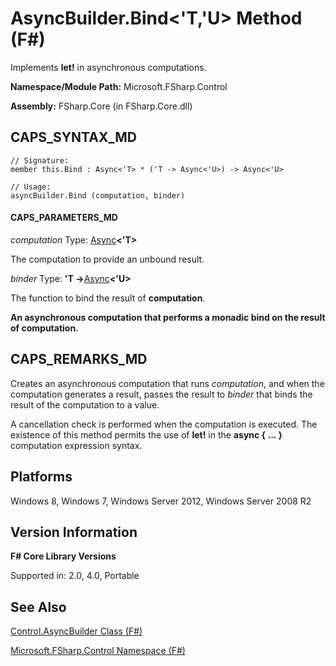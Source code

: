 # AsyncBuilder.Bind<'T,'U> Method (F#)

Implements **let!** in asynchronous computations.

**Namespace/Module Path:** Microsoft.FSharp.Control

**Assembly:** FSharp.Core (in FSharp.Core.dll)


## CAPS_SYNTAX_MD

```
// Signature:
member this.Bind : Async<'T> * ('T -> Async<'U>) -> Async<'U>

// Usage:
asyncBuilder.Bind (computation, binder)
```

#### CAPS_PARAMETERS_MD
*computation*
Type: [Async](http://msdn.microsoft.com/en-us/library/e0b28ea2-dea5-4021-b2b9-d7d4761babde)**&lt;'T&gt;**


The computation to provide an unbound result.


*binder*
Type: **'T -&gt;**[Async](http://msdn.microsoft.com/en-us/library/e0b28ea2-dea5-4021-b2b9-d7d4761babde)**&lt;'U&gt;**


The function to bind the result of **computation**.



**An asynchronous computation that performs a monadic bind on the result of computation.**
## CAPS_REMARKS_MD
Creates an asynchronous computation that runs *computation*, and when the computation generates a result, passes the result to *binder* that binds the result of the computation to a value.

A cancellation check is performed when the computation is executed. The existence of this method permits the use of **let!** in the **async { ... }** computation expression syntax.


## Platforms
Windows 8, Windows 7, Windows Server 2012, Windows Server 2008 R2


## Version Information
**F# Core Library Versions**

Supported in: 2.0, 4.0, Portable




## See Also
[Control.AsyncBuilder Class &#40;F&#35;&#41;](Control.AsyncBuilder+Class+%28F%23%29.md)

[Microsoft.FSharp.Control Namespace &#40;F&#35;&#41;](Microsoft.FSharp.Control+Namespace+%28F%23%29.md)

